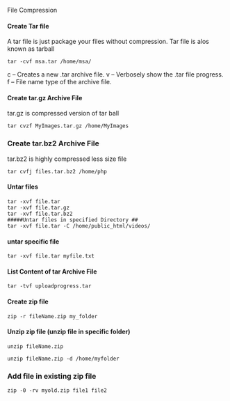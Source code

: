 File Compression

#### Create Tar file
A tar file is just package your files without compression. Tar file is alos known as tarball
```
tar -cvf msa.tar /home/msa/
```
c – Creates a new .tar archive file.
v – Verbosely show the .tar file progress.
f – File name type of the archive file.


#### Create tar.gz Archive File
tar.gz is compressed version of tar ball
```
tar cvzf MyImages.tar.gz /home/MyImages
```

### Create tar.bz2 Archive File
tar.bz2 is highly compressed less size file
```
tar cvfj files.tar.bz2 /home/php
```

#### Untar files
```
tar -xvf file.tar
tar -xvf file.tar.gz
tar -xvf file.tar.bz2
#####Untar files in specified Directory ##
tar -xvf file.tar -C /home/public_html/videos/
```

#### untar specific file
```
tar -xvf file.tar myfile.txt
```

#### List Content of tar Archive File
```
tar -tvf uploadprogress.tar
```

#### Create zip file
```
zip -r fileName.zip my_folder
```

#### Unzip zip file (unzip file in specific folder)
```
unzip fileName.zip

unzip fileName.zip -d /home/myfolder  

```

### Add file in existing zip file
```
zip -0 -rv myold.zip file1 file2
```
